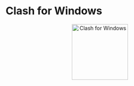 # Clash for Windows
<div align="center"><img width="150" height="150" alt="Clash for Windows" src="https://github.com/clashdownload/Clash_for_Windows/assets/157440626/6c5d98ca-2249-45ed-bb17-2f0dc77512fc" /></div>
